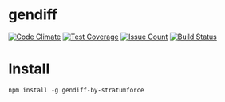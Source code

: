# gendiff

[![Code Climate](https://codeclimate.com/github/stratumforce/project-lvl2-s96/badges/gpa.svg)](https://codeclimate.com/github/stratumforce/project-lvl2-s96) [![Test Coverage](https://codeclimate.com/github/stratumforce/project-lvl2-s96/badges/coverage.svg)](https://codeclimate.com/github/stratumforce/project-lvl2-s96/coverage) [![Issue Count](https://codeclimate.com/github/stratumforce/project-lvl2-s96/badges/issue_count.svg)](https://codeclimate.com/github/stratumforce/project-lvl2-s96) [![Build Status](https://travis-ci.org/stratumforce/project-lvl2-s96.svg?branch=master)](https://travis-ci.org/stratumforce/project-lvl2-s96)

# Install
`npm install -g gendiff-by-stratumforce`
